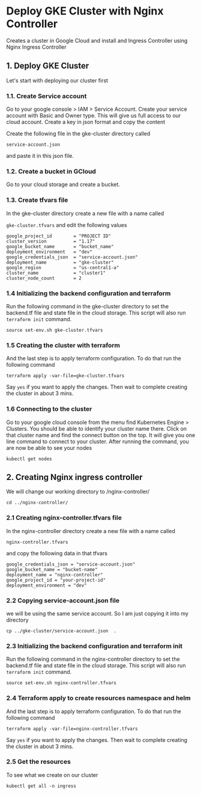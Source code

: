 # Deploy GKE Cluster with Nginx Controller
Creates a cluster in Google Cloud and install and Ingress Controller using Nginx Ingress Controller

## 1. Deploy GKE Cluster
Let's start with deploying our cluster first

### 1.1. Create Service account

Go to your google console > IAM > Service Account. Create your service account with Basic and Owner type. This will give us full access to our cloud account. Create a key in json format and copy the content

Create the following file in the gke-cluster directory called

```service-account.json```

and paste it in this json file.

### 1.2. Create a bucket in GCloud

Go to your cloud storage and create a bucket.

### 1.3. Create tfvars file

In the gke-cluster directory create a new file with a name called 

```gke-cluster.tfvars```  and edit the following values

```
google_project_id        = "PROJECT ID"
cluster_version          = "1.17"
google_bucket_name       = "bucket_name"
deployment_environment   = "dev"
google_credentials_json  = "service-account.json"
deployment_name          = "gke-cluster"
google_region            = "us-central1-a"
cluster_name             = "cluster1"
cluster_node_count       = 2
```

### 1.4 Initializing the backend configuration and terraform

Run the following command in the gke-cluster directory to set the backend.tf file and state file in the cloud storage. This script will also run `terraform init` command. 

```
source set-env.sh gke-cluster.tfvars
```

### 1.5 Creating the cluster with terraform 

And the last step is to apply terraform configuration. To do that run the following command

```
terraform apply -var-file=gke-cluster.tfvars
```
Say `yes` if you want to apply the changes. Then wait to complete creating the cluster in about 3 mins. 

### 1.6 Connecting to the cluster

Go to your google cloud console from the menu find Kubernetes Engine > Clusters. You should be able to identify your cluster name there. Click on that cluster name and find the connect button on the top. It will give you one line command to connect to your cluster. After running the command, you are now be able to see your nodes 

```kubectl get nodes```


## 2. Creating Nginx ingress controller

We will change our working directory to /nginx-controller/

```cd ../nginx-controller/```


### 2.1 Creating nginx-controller.tfvars file

In the nginx-controller directory create a new file with a name called 

```nginx-controller.tfvars```

and copy the following data in that tfvars

```
google_credentials_json = "service-account.json"
google_bucket_name = "bucket-name"
deployment_name = "nginx-controller"
google_project_id = "your-project-id"
deployment_environment = "dev"
```
### 2.2 Copying service-account.json file 

we will be using the same service account. So I am just copying it into my directory

`cp ../gke-cluster/service-account.json  . `

### 2.3 Initializing the backend configuration and terraform init

Run the following command in the nginx-controller directory to set the backend.tf file and state file in the cloud storage. This script will also run `terraform init` command. 

```
source set-env.sh nginx-controller.tfvars
```

### 2.4 Terraform apply to create resources namespace and helm 

And the last step is to apply terraform configuration. To do that run the following command

```
terraform apply -var-file=nginx-controller.tfvars
```
Say `yes` if you want to apply the changes. Then wait to complete creating the cluster in about 3 mins. 

### 2.5 Get the resources

To see what we create on our cluster

```kubectl get all -n ingress```

